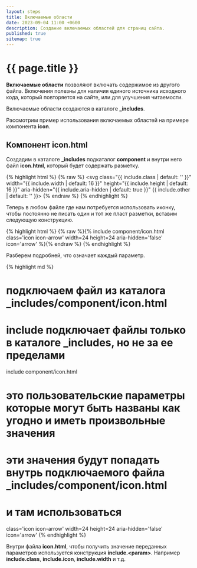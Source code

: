 ```yaml
---
layout: steps
title: Включаемые области
date: 2023-09-04 11:00 +0600
description: Создание включаемых областей для страниц сайта.
published: true
sitemap: true
---
```


# {{ page.title }}

**Включаемые области** позволяют включать содержимое из другого файла. Включения полезны для наличия единого источника исходного кода, который повторяется на сайте, или для улучшения читаемости.

Включаемые области создаются в каталоге **_includes**.

Рассмотрим пример использования включаемых областей на примере компонента **icon**.

## Компонент icon.html

Создадим в каталоге **_includes** подкаталог **component** и внутри него файл **icon.html**, который будет содержать разметку.

{% highlight html %}
{% raw %}
<svg class="{{ include.class | default: '' }}" width="{{ include.width | default: 16 }}"
     height="{{ include.height | default: 16 }}" aria-hidden="{{ include.aria-hidden | default: true }}" {{ include.other | default: '' }}>
  <use xlink:href="#{{ include.icon }}"></use>
</svg>
{% endraw %}
{% endhighlight %}

Теперь в любом файле где нам потребуется использовать иконку, чтобы постоянно не писать один и тот же пласт разметки, вставим следующую конструкцию.

{% highlight html %}
{% raw %}{% include component/icon.html class='icon icon-arrow' width=24 height=24 aria-hidden='false' icon='arrow' %}{% endraw %}
{% endhighlight %}

Разберем подробней, что означает каждый параметр.

{% highlight md %}
# подключаем файл из каталога _includes/component/icon.html
# include подключает файлы только в каталоге _includes, но не за ее пределами
include component/icon.html

# это пользовательские параметры которые могут быть названы как угодно и иметь произвольные значения
# эти значения будут попадать внутрь подключаемого файла _includes/component/icon.html
# и там использоваться
class='icon 
icon-arrow' 
width=24 
height=24 
aria-hidden='false' 
icon='arrow'
{% endhighlight %}

Внутри файла **icon.html**, чтобы получить значение переданных параметров используется конструкция **include.&lt;param&gt;**. Например **include.class**, **include.icon**, **include.width** и т.д.
